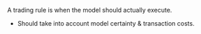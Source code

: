 A trading rule is when the model should actually execute. 
- Should take into account model certainty & transaction costs. 
